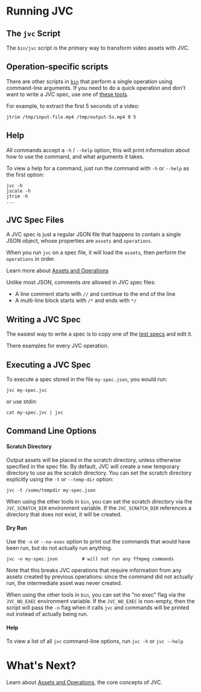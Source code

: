 # Running JVC

## The `jvc` Script
The `bin/jvc` script is the primary way to transform video assets with JVC.

## Operation-specific scripts
There are other scripts in [`bin`](../bin) that perform a single operation using
command-line arguments. If you need to do a quick operation and don't want to write
a JVC spec, use one of [these tools](../bin).

For example, to extract the first 5 seconds of a video:
```shell script
jtrim /tmp/input-file.mp4 /tmp/output-5s.mp4 0 5
```

## Help
All commands accept a `-h` / `--help` option, this will print information about
how to use the command, and what arguments it takes.

To view a help for a command, just run the command with `-h` or `--help` as the
first option:
```shell script
jvc -h
jscale -h
jtrim -h
...
```

## JVC Spec Files
A JVC spec is just a regular JSON file that happens to contain a single JSON object,
whose properties are `assets` and `operations`.

When you run `jvc` on a spec file, it will load the `assets`, then perform the `operations` in order.

Learn more about [Assets and Operations](concepts.md)

Unlike most JSON, comments *are* allowed in JVC spec files:
* A line comment starts with `//` and continue to the end of the line
* A multi-line block starts with `/*` and ends with `*/`

## Writing a JVC Spec
The easiest way to write a spec is to copy one of the
[test specs](../src/test/resources/tests) and edit it.

There examples for every JVC operation.

## Executing a JVC Spec
To execute a spec stored in the file `my-spec.json`, you would run:
```shell script
jvc my-spec.jvc
```
or use stdin:
```shell script
cat my-spec.jvc | jvc
```

## Command Line Options

#### Scratch Directory
Output assets will be placed in the scratch directory, unless otherwise specified
in the spec file. By default, JVC will create a new temporary directory to use as the scratch
directory. You can set the scratch directory explicitly using the `-t` or `--temp-dir` option:
```shell script
jvc -t /some/tempdir my-spec.json
```

When using the other tools in `bin`, you can set the scratch directory via the
`JVC_SCRATCH_DIR` environment variable. If the `JVC_SCRATCH_DIR` references a
directory that does not exist, it will be created.

#### Dry Run
Use the `-n` or `--no-exec` option to print out the commands that would have been run,
but do not actually run anything.
```shell script
jvc -n my-spec.json         # will not run any ffmpeg commands
```
Note that this breaks JVC operations that require information from any assets created by
previous operations: since the command did not actually run, the intermediate asset was
never created.

When using the other tools in `bin`, you can set the "no exec" flag via the
`JVC_NO_EXEC` environment variable. If the `JVC_NO_EXEC` is non-empty, then
the script will pass the `-n` flag when it calls `jvc` and commands will
be printed out instead of actually being run.

#### Help
To view a list of all `jvc` command-line options, run `jvc -h` or `jvc --help`

# What's Next?
Learn about [Assets and Operations](concepts.md), the core concepts of JVC.
